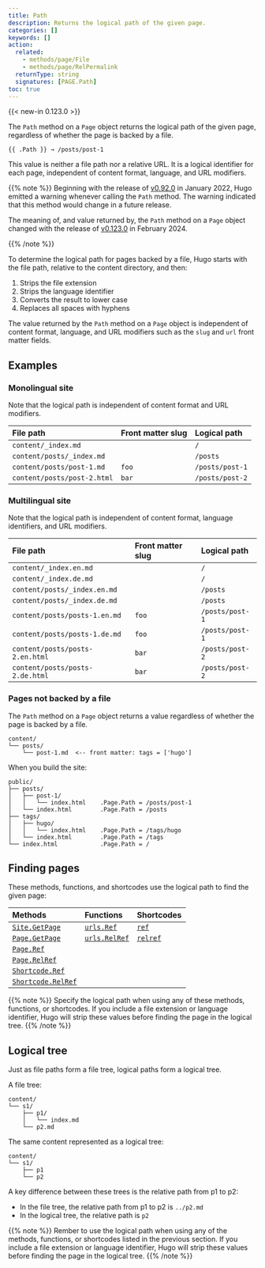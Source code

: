 ```yaml
---
title: Path
description: Returns the logical path of the given page.
categories: []
keywords: []
action:
  related:
    - methods/page/File
    - methods/page/RelPermalink
  returnType: string
  signatures: [PAGE.Path]
toc: true
---
```


{{< new-in 0.123.0 >}}

The `Path` method on a `Page` object returns the logical path of the given page, regardless of whether the page is backed by a file.

[logical path]: /getting-started/glossary#logical-path

```go-html-template
{{ .Path }} → /posts/post-1
```

This value is neither a file path nor a relative URL. It is a logical identifier for each page, independent of content format, language, and URL modifiers.

{{% note %}}
Beginning with the release of [v0.92.0] in January 2022, Hugo emitted a warning whenever calling the `Path` method. The warning indicated that this method would change in a future release.

The meaning of, and value returned by, the `Path` method on a `Page` object changed with the release of [v0.123.0] in February 2024.

[v0.92.0]: https://github.com/gohugoio/hugo/releases/tag/v0.92.0
[v0.123.0]: https://github.com/gohugoio/hugo/releases/tag/v0.123.0
{{% /note %}}

To determine the logical path for pages backed by a file, Hugo starts with the file path, relative to the content directory, and then:

1. Strips the file extension
2. Strips the language identifier
3. Converts the result to lower case
4. Replaces all spaces with hyphens

The value returned by the `Path` method on a `Page` object is independent of content format, language, and URL modifiers such as the `slug` and `url` front matter fields.

## Examples

### Monolingual site

Note that the logical path is independent of content format and URL modifiers.

File path|Front matter slug|Logical path
:--|:--|:--
`content/_index.md`||`/`
`content/posts/_index.md`||`/posts`
`content/posts/post-1.md`|`foo`|`/posts/post-1`
`content/posts/post-2.html`|`bar`|`/posts/post-2`

### Multilingual site

Note that the logical path is independent of content format, language identifiers, and URL modifiers.

File path|Front matter slug|Logical path
:--|:--|:--
`content/_index.en.md`||`/`
`content/_index.de.md`||`/`
`content/posts/_index.en.md`||`/posts`
`content/posts/_index.de.md`||`/posts`
`content/posts/posts-1.en.md`|`foo`|`/posts/post-1`
`content/posts/posts-1.de.md`|`foo`|`/posts/post-1`
`content/posts/posts-2.en.html`|`bar`|`/posts/post-2`
`content/posts/posts-2.de.html`|`bar`|`/posts/post-2`

### Pages not backed by a file

The `Path` method on a `Page` object returns a value regardless of whether the page is backed by a file.

```text
content/
└── posts/
    └── post-1.md  <-- front matter: tags = ['hugo']
```

When you build the site:

```text
public/
├── posts/
│   ├── post-1/
│   │   └── index.html    .Page.Path = /posts/post-1
│   └── index.html        .Page.Path = /posts
├── tags/
│   ├── hugo/
│   │   └── index.html    .Page.Path = /tags/hugo
│   └── index.html        .Page.Path = /tags
└── index.html            .Page.Path = /
```

## Finding pages

These methods, functions, and shortcodes use the logical path to find the given page:

Methods|Functions|Shortcodes
:--|:--|:--
[`Site.GetPage`]|[`urls.Ref`]|[`ref`]
[`Page.GetPage`]|[`urls.RelRef`]|[`relref`]
[`Page.Ref`]||
[`Page.RelRef`]||
[`Shortcode.Ref`]||
[`Shortcode.RelRef`]||

[`urls.Ref`]: functions/urls/ref/
[`urls.RelRef`]: /functions/urls/relref/
[`Page.GetPage`]: /methods/page/getpage/
[`Site.GetPage`]: /methods/site/getpage/
[`ref`]: /content-management/shortcodes/#ref
[`relref`]: /content-management/shortcodes/#relref
[`Page.Ref`]: /methods/page/ref/
[`Page.RelRef`]: /methods/page/relref/
[`Shortcode.Ref`]: /methods/shortcode/ref
[`Shortcode.RelRef`]: /methods/shortcode/relref

{{% note %}}
Specify the logical path when using any of these methods, functions, or shortcodes. If you include a file extension or language identifier, Hugo will strip these values before finding the page in the logical tree.
{{% /note %}}


## Logical tree

Just as file paths form a file tree, logical paths form a logical tree.

A file tree:

```text
content/
└── s1/
    ├── p1/
    │   └── index.md 
    └── p2.md
```

The same content represented as a logical tree:

```text
content/
└── s1/
    ├── p1
    └── p2 
```

A key difference between these trees is the relative path from p1 to p2:

- In the file tree, the relative path from p1 to p2 is `../p2.md`
- In the logical tree, the relative path is `p2`

{{% note %}}
Rember to use the logical path when using any of the methods, functions, or shortcodes listed in the previous section. If you include a file extension or language identifier, Hugo will strip these values before finding the page in the logical tree.
{{% /note %}}
